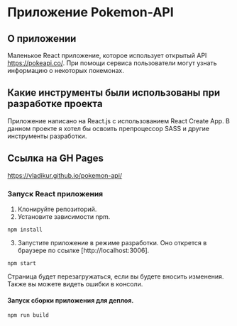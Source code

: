 # Приложение Pokemon-API

## О приложении
Маленькое React приложение, которое использует открытый API https://pokeapi.co/. При помощи сервиса пользователи могут узнать информацию о некоторых покемонах.

## Какие инструменты были использованы при разработке проекта
Приложение написано на React.js с использованием React Create App. В данном проекте я хотел бы освоить препроцессор SASS и другие инструменты разработки.

## Ссылка на GH Pages
https://vladikur.github.io/pokemon-api/

### Запуск React приложения 
1. Клонируйте репозиторий.
2. Установите зависимости npm.
```
npm install
```
3. Запустите приложение в режиме разработки. Оно открется в браузере по ссылке [http://localhost:3006].
```
npm start
```
Страница будет перезагружаться, если вы будете вносить изменения. Также вы можете видеть ошибки в консоли.
#### Запуск сборки приложения для деплоя.
```
npm run build
```
